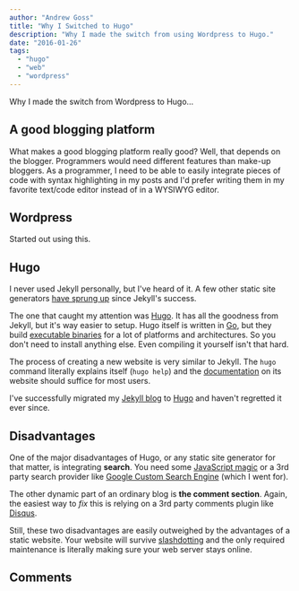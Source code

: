 ```yaml
---
author: "Andrew Goss"
title: "Why I Switched to Hugo"
description: "Why I made the switch from using Wordpress to Hugo."
date: "2016-01-26"
tags:
  - "hugo"
  - "web"
  - "wordpress"
---
```


Why I made the switch from Wordpress to Hugo…

## A good blogging platform

What makes a good blogging platform really good? Well, that depends on the blogger. Programmers would need different features than make-up bloggers. As a programmer, I need to be able to easily integrate pieces of code with syntax highlighting in my posts and I'd prefer writing them in my favorite text/code editor instead of in a WYSIWYG editor.

## Wordpress

Started out using this.

## Hugo

I never used Jekyll personally, but I've heard of it. A few other static site generators <a href="https://www.staticgen.com" target="_blank">have sprung up</a> since Jekyll's success.

The one that caught my attention was [Hugo](http://gohugo.io). It has all the goodness from Jekyll, but it's way easier to setup. Hugo itself is written in [Go](http://golang.org), but they build [executable binaries](https://github.com/spf13/hugo/releases) for a lot of platforms and architectures. So you don't need to install anything else. Even compiling it yourself isn't that hard.

The process of creating a new website is very similar to Jekyll. The `hugo` command literally explains itself (`hugo help`) and the [documentation](http://gohugo.io/overview/introduction/) on its website should suffice for most users.

I've successfully migrated my [Jekyll blog](https://github.com/SamuelDebruyn/samueldebruyn.github.io/tree/5f5719a9d4519f8fbd4cdfffa2a10b3f066401ef) to [Hugo](https://github.com/SamuelDebruyn/sa.muel.be-hugo) and haven't regretted it ever since.

## Disadvantages

One of the major disadvantages of Hugo, or any static site generator for that matter, is integrating **search**. You need some [JavaScript magic](http://discuss.gohugo.io/t/how-are-you-implementing-site-search/986/14) or a 3rd party search provider like [Google Custom Search Engine](https://cse.google.com) (which I went for).

The other dynamic part of an ordinary blog is **the comment section**. Again, the easiest way to *fix* this is relying on a 3rd party comments plugin like [Disqus](https://disqus.com/).

Still, these two disadvantages are easily outweighed by the advantages of a static website. Your website will survive [slashdotting](https://en.wikipedia.org/wiki/Slashdot_effect) and the only required maintenance is literally making sure your web server stays online.


<div id="comments" data-role="none">
  <h2>
    Comments
  </h2>
  <ol class="commentlist unstyled">
      <div id="disqus_thread"></div>
    <script type="text/javascript">
        var disqus_shortname = 'andrewrgoss';
        (function() {
            var dsq = document.createElement('script'); dsq.type = 'text/javascript'; dsq.async = true;
            dsq.src = '//' + disqus_shortname + '.disqus.com/embed.js';
            (document.getElementsByTagName('head')[0] || document.getElementsByTagName('body')[0]).appendChild(dsq);
        })();
    </script>
  </ol>
</div><!-- #comments -->